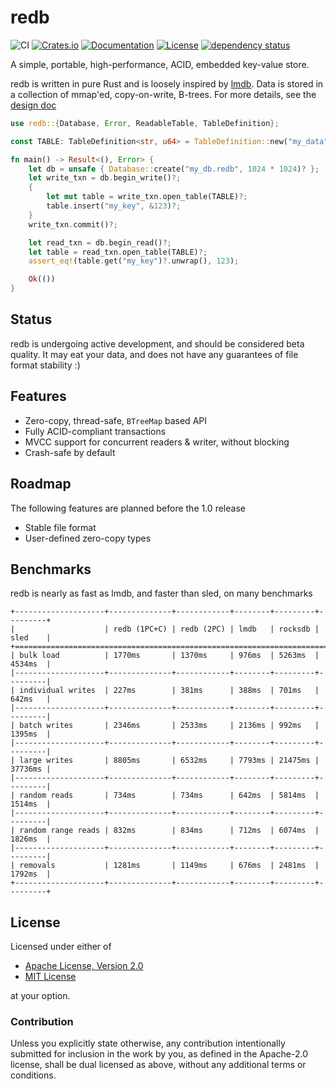 # redb

![CI](https://github.com/cberner/redb/actions/workflows/ci.yml/badge.svg)
[![Crates.io](https://img.shields.io/crates/v/redb.svg)](https://crates.io/crates/redb)
[![Documentation](https://docs.rs/redb/badge.svg)](https://docs.rs/redb)
[![License](https://img.shields.io/crates/l/redb)](https://crates.io/crates/redb)
[![dependency status](https://deps.rs/repo/github/cberner/redb/status.svg)](https://deps.rs/repo/github/cberner/redb)

A simple, portable, high-performance, ACID, embedded key-value store.

redb is written in pure Rust and is loosely inspired by [lmdb](http://www.lmdb.tech/doc/). Data is stored in a collection
of mmap'ed, copy-on-write, B-trees. For more details, see the [design doc](docs/design.md)

```rust
use redb::{Database, Error, ReadableTable, TableDefinition};

const TABLE: TableDefinition<str, u64> = TableDefinition::new("my_data");

fn main() -> Result<(), Error> {
    let db = unsafe { Database::create("my_db.redb", 1024 * 1024)? };
    let write_txn = db.begin_write()?;
    {
        let mut table = write_txn.open_table(TABLE)?;
        table.insert("my_key", &123)?;
    }
    write_txn.commit()?;

    let read_txn = db.begin_read()?;
    let table = read_txn.open_table(TABLE)?;
    assert_eq!(table.get("my_key")?.unwrap(), 123);

    Ok(())
}
```

## Status
redb is undergoing active development, and should be considered beta quality. It may eat your data, and does not
have any guarantees of file format stability :)

## Features
* Zero-copy, thread-safe, `BTreeMap` based API
* Fully ACID-compliant transactions
* MVCC support for concurrent readers & writer, without blocking
* Crash-safe by default

## Roadmap
The following features are planned before the 1.0 release
* Stable file format
* User-defined zero-copy types

## Benchmarks
redb is nearly as fast as lmdb, and faster than sled, on many benchmarks
```
+--------------------+--------------+------------+--------+---------+---------+
|                    | redb (1PC+C) | redb (2PC) | lmdb   | rocksdb | sled    |
+=============================================================================+
| bulk load          | 1770ms       | 1370ms     | 976ms  | 5263ms  | 4534ms  |
|--------------------+--------------+------------+--------+---------+---------|
| individual writes  | 227ms        | 381ms      | 388ms  | 701ms   | 642ms   |
|--------------------+--------------+------------+--------+---------+---------|
| batch writes       | 2346ms       | 2533ms     | 2136ms | 992ms   | 1395ms  |
|--------------------+--------------+------------+--------+---------+---------|
| large writes       | 8805ms       | 6532ms     | 7793ms | 21475ms | 37736ms |
|--------------------+--------------+------------+--------+---------+---------|
| random reads       | 734ms        | 734ms      | 642ms  | 5814ms  | 1514ms  |
|--------------------+--------------+------------+--------+---------+---------|
| random range reads | 832ms        | 834ms      | 712ms  | 6074ms  | 1826ms  |
|--------------------+--------------+------------+--------+---------+---------|
| removals           | 1281ms       | 1149ms     | 676ms  | 2481ms  | 1792ms  |
+--------------------+--------------+------------+--------+---------+---------+
```

## License

Licensed under either of

* [Apache License, Version 2.0](LICENSE-APACHE)
* [MIT License](LICENSE-MIT)

at your option.

### Contribution

Unless you explicitly state otherwise, any contribution intentionally
submitted for inclusion in the work by you, as defined in the Apache-2.0
license, shall be dual licensed as above, without any additional terms or
conditions.

